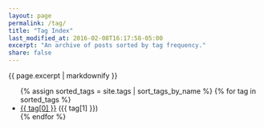 ```yaml
---
layout: page
permalink: /tag/
title: "Tag Index"
last_modified_at: 2016-02-08T16:17:58-05:00
excerpt: "An archive of posts sorted by tag frequency."
share: false
---
```


{{ page.excerpt | markdownify }}

<ul class="tag__list--columns">
  {% assign sorted_tags = site.tags | sort_tags_by_name %}
  {% for tag in sorted_tags %}
    <li><a href="{{ site.url }}/tag/{{ tag[0] | replace:' ','-' | downcase }}/" class="tag__item"><span class="tag__name">{{ tag[0] }}</span></a> <span class="tag__count">({{ tag[1] }})</span></li>
  {% endfor %}
</ul>
